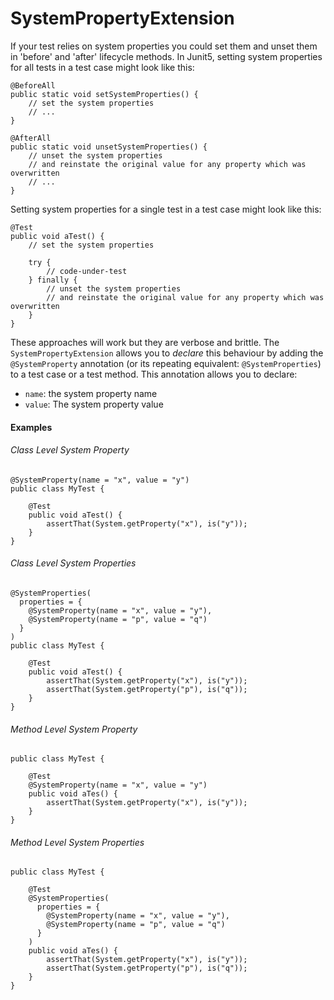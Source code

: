 SystemPropertyExtension
======

If your test relies on system properties you could set them and unset them in 'before' and 'after' lifecycle methods. In Junit5, setting system properties for all tests in a test case might look like this:

```
@BeforeAll
public static void setSystemProperties() {
    // set the system properties
    // ...
}

@AfterAll
public static void unsetSystemProperties() {
    // unset the system properties
    // and reinstate the original value for any property which was overwritten
    // ...
}
```

Setting system properties for a single test in a test case might look like this:

```
@Test
public void aTest() {
    // set the system properties
  
    try {
        // code-under-test
    } finally {
        // unset the system properties
        // and reinstate the original value for any property which was overwritten
    }
}
```

These approaches will work but they are verbose and brittle. The `SystemPropertyExtension` allows you to _declare_ this behaviour by adding the `@SystemProperty` annotation (or its repeating equivalent: `@SystemProperties`) to a test case or a test method. This annotation allows you to declare:
                                                                       
- `name`: the system property name
- `value`: The system property value

#### Examples

###### Class Level System Property

```
@SystemProperty(name = "x", value = "y")
public class MyTest {

    @Test
    public void aTest() {
        assertThat(System.getProperty("x"), is("y"));
    }
}  
```

###### Class Level System Properties

```
@SystemProperties(
  properties = {
    @SystemProperty(name = "x", value = "y"),
    @SystemProperty(name = "p", value = "q")
  }
)
public class MyTest {

    @Test
    public void aTest() {
        assertThat(System.getProperty("x"), is("y"));
        assertThat(System.getProperty("p"), is("q"));
    }
}  
```

###### Method Level System Property

```
public class MyTest {

    @Test
    @SystemProperty(name = "x", value = "y")
    public void aTes() {
        assertThat(System.getProperty("x"), is("y"));
    }
}  
```

###### Method Level System Properties

```
public class MyTest {

    @Test
    @SystemProperties(
      properties = {
        @SystemProperty(name = "x", value = "y"),
        @SystemProperty(name = "p", value = "q")
      }
    )
    public void aTes() {
        assertThat(System.getProperty("x"), is("y"));
        assertThat(System.getProperty("p"), is("q"));
    }
}  
